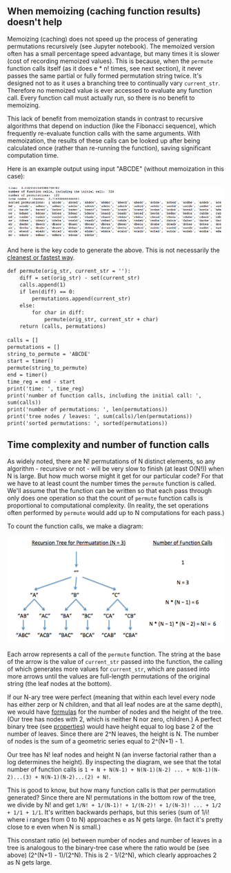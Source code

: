 ## When memoizing (caching function results) doesn't help

Memoizing (caching) does not speed up the process of generating permutations recursively (see Jupyter notebook). The memoized version often has a small percentage speed advantage, but many times it is slower (cost of recording memoized values).  This is because, when the `permute` function calls itself (as it does e * n! times, see next section), it never passes the same partial or fully formed permutation string twice. It's designed not to as it uses a branching tree to continually vary `current_str`. Therefore no memoized value is ever accessed to evaluate any function call. Every function call must actually run, so there is no benefit to memoizing.

This lack of benefit from memoization stands in contrast to recursive algorithms that depend on induction (like the Fibonacci sequence), which frequently re-evaluate function calls with the same arguments.  With memoization, the results of these calls can be looked up after being calculated once (rather than re-running the function), saving significant computation time.

Here is an example output using input "ABCDE" (without memoization in this case):

![permute_result](permute_result.png)

And here is the key code to generate the above. This is not necessarily the [cleanest or fastest way](https://stackoverflow.com/questions/13109274/python-recursion-permutations).

```
def permute(orig_str, current_str = ''):
    diff = set(orig_str) - set(current_str)
    calls.append(1)
    if len(diff) == 0:
        permutations.append(current_str)
    else:
        for char in diff:
            permute(orig_str, current_str + char)
    return (calls, permutations)

calls = []
permutations = []
string_to_permute = 'ABCDE'
start = timer()
permute(string_to_permute)
end = timer()
time_reg = end - start
print('time: ', time_reg)
print('number of function calls, including the initial call: ', sum(calls))
print('number of permutations: ', len(permutations))
print('tree nodes / leaves: ', sum(calls)/len(permutations))
print('sorted permutations: ', sorted(permutations))
```

## Time complexity and number of function calls

As widely noted, there are N! permutations of N distinct elements, so any algorithm - recursive or not - will be very slow to finish (at least O(N!)) when N is large.  But how much worse might it get for our particular code?  For that we have to at least count the number times the `permute` function is called. We'll assume that the function can be written so that each pass through only does one operation so that the count of `permute` function calls is proportional to computational complexity.  (In reality, the set operations often performed by `permute` would add up to N computations for each pass.)

To count the function calls, we make a diagram:

![tree_diag](tree_diag.png)

Each arrow represents a call of the `permute` function.  The string at the base of the arrow is the value of `current_str` passed into the function, the calling of which generates more values for `current_str`, which are passed into more arrows until the values are full-length permutations of the original string (the leaf nodes at the bottom).

If our N-ary tree were perfect (meaning that within each level every node has either zerp or N children, and that all leaf nodes are at the same depth), we would have [formulas](https://en.wikipedia.org/wiki/K-ary_tree) for the number of nodes and the height of the tree.  (Our tree has nodes with 2, which is neither N nor zero, children.) A perfect binary tree (see [properties](https://en.wikipedia.org/wiki/Binary_tree)) would have height equal to log base 2 of the number of leaves.  Since there are 2^N leaves, the height is N.  The number of nodes is the sum of a geometric series equal to 2^(N+1) - 1.

Our tree has N! leaf nodes and height N (an inverse factorial rather than a log determines the height).  By inspecting the diagram, we see that the total number of function calls is `1 + N + N(N-1) + N(N-1)(N-2) ... + N(N-1)(N-2)...(3) + N(N-1)(N-2)...(2) + N!`.

This is good to know, but how many function calls is that per permutation generated?  Since there are N! permutations in the bottom row of the tree, we divide by N! and get `1/N! + 1/(N-1)! + 1/(N-2)! + 1/(N-3)! ... + 1/2 + 1/1 + 1/1`.  It's written backwards perhaps, but this series (sum of 1/i! where i ranges from 0 to N) approaches e as N gets large.  (In fact it's pretty close to e even when N is small.)

This constant ratio (e) between number of nodes and number of leaves in a tree is analogous to the binary-tree case where the ratio would be (see above) (2^(N+1) - 1)/(2^N).  This is 2 - 1/(2^N), which clearly approaches 2 as N gets large.
